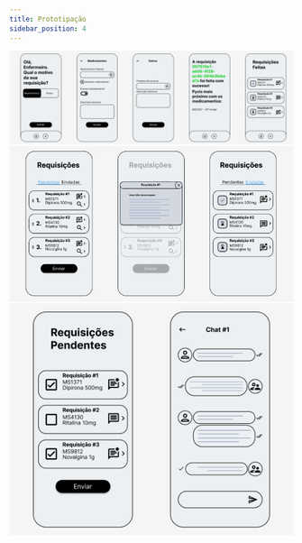```yaml
---
title: Prototipação
sidebar_position: 4
---
```

![img](https://github.com/Inteli-College/2024-1B-T02-EC10-G05/blob/dev/docs/static/img/prototipo1.png)
![img](https://github.com/Inteli-College/2024-1B-T02-EC10-G05/blob/dev/docs/static/img/prototipo2.png)
![img](https://github.com/Inteli-College/2024-1B-T02-EC10-G05/blob/dev/docs/static/img/prototipo3.png)
